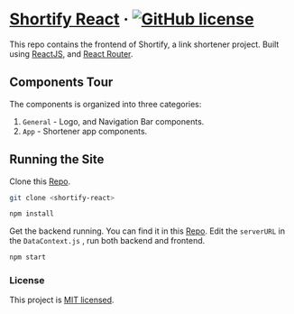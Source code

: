 

# [Shortify React](https://github.com/0xfr0ntier/shortify-react/blob/main/LICENSE) &middot; [![GitHub license](https://img.shields.io/badge/license-MIT-blue.svg)](https://github.com/0xfr0ntier/shortify-react/blob/main/LICENSE)

This repo contains the frontend of Shortify, a link shortener project. Built using [ReactJS](https://github.com/facebook/react), and [React Router](https://reactrouter.com/).

## Components Tour

The components is organized into three categories: 

1. `General` - Logo, and Navigation Bar components.
2. `App` - Shortener app components.

## Running the Site

Clone this [Repo](https://github.com/0xfr0ntier/shortify-react).

```sh
git clone <shortify-react>

npm install
```
Get the backend running. You can find it in this [Repo](https://github.com/0xfr0ntier/shortify-flask).
Edit the `serverURL` in the `DataContext.js` , run both backend and frontend.

```sh
npm start
```

### License
This project is [MIT licensed](https://github.com/0xfr0ntier/shortify-react/blob/main/LICENSE).
